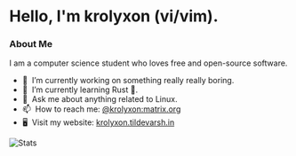 # Hello, I'm krolyxon (vi/vim). 

### About Me
I am a computer science student who loves free and open-source software.
- 🔭 &nbsp;I’m currently working on something really really boring.
- 🌱 &nbsp;I’m currently learning Rust 🦀.
- 💬 &nbsp;Ask me about anything related to Linux.
- 📫 &nbsp;How to reach me: [@krolyxon:matrix.org](matrix.org)
- 🖥️ &nbsp;Visit my website: [krolyxon.tildevarsh.in](https://krolyxon.tildevarsh.in)

![Stats](https://github-readme-stats.vercel.app/api?username=krolyxon&theme=vision-friendly-dark&show_icons=true)
